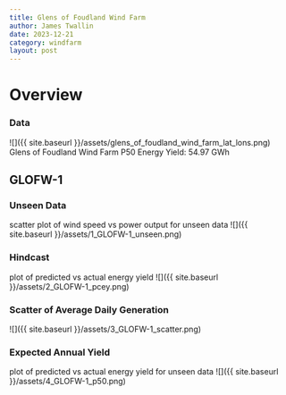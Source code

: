 ```yaml
---
title: Glens of Foudland Wind Farm
author: James Twallin
date: 2023-12-21
category: windfarm
layout: post
---
```

# Overview

### Data

![]({{ site.baseurl }}/assets/glens_of_foudland_wind_farm_lat_lons.png)
Glens of Foudland Wind Farm P50 Energy Yield: 54.97 GWh

GLOFW-1
-------------
### Unseen Data 
scatter plot of wind speed vs power output for unseen data
![]({{ site.baseurl }}/assets/1_GLOFW-1_unseen.png)
### Hindcast 
plot of predicted vs actual energy yield
![]({{ site.baseurl }}/assets/2_GLOFW-1_pcey.png)
### Scatter of Average Daily Generation 

![]({{ site.baseurl }}/assets/3_GLOFW-1_scatter.png)
### Expected Annual Yield 
plot of predicted vs actual energy yield for unseen data
![]({{ site.baseurl }}/assets/4_GLOFW-1_p50.png)

